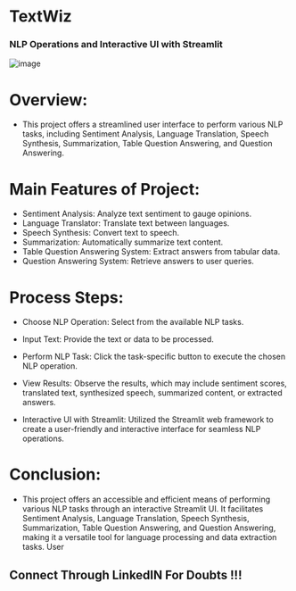 # TextWiz

  ### NLP Operations and Interactive UI with Streamlit

![image](https://github.com/praveendecode/Textwiz/assets/95226524/916abc3d-f61c-4a3c-a04c-a6ab7c3db7ef)


# Overview:
- This project offers a streamlined user interface to perform various NLP tasks, including Sentiment Analysis, Language Translation, Speech Synthesis, Summarization, Table Question Answering, and Question Answering.

# Main Features of Project:

  - Sentiment Analysis: Analyze text sentiment to gauge opinions.
  - Language Translator: Translate text between languages.
  - Speech Synthesis: Convert text to speech.
  - Summarization: Automatically summarize text content.
  - Table Question Answering System: Extract answers from tabular data.
  - Question Answering System: Retrieve answers to user queries.

# Process Steps:

  - Choose NLP Operation:
        Select from the available NLP tasks.

  - Input Text:
        Provide the text or data to be processed.

  - Perform NLP Task:
        Click the task-specific button to execute the chosen NLP operation.

  - View Results:
        Observe the results, which may include sentiment scores, translated text, synthesized speech, summarized content, or extracted answers.

  - Interactive UI with Streamlit:
        Utilized the Streamlit web framework to create a user-friendly and interactive interface for seamless NLP operations.

# Conclusion:
- This project offers an accessible and efficient means of performing various NLP tasks through an interactive Streamlit UI. It facilitates Sentiment Analysis, Language Translation, Speech Synthesis, Summarization, Table Question Answering, and Question 
Answering, making it a versatile tool for language processing and data extraction tasks.
User

## Connect Through LinkedIN For Doubts !!!
